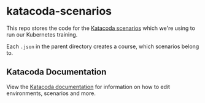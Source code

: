 # katacoda-scenarios

This repo stores the code for the [Katacoda scenarios](https://katacoda.com/contino/) which we're using to run our Kubernetes training.

Each `.json` in the parent directory creates a course, which scenarios belong to.

## Katacoda Documentation

View the [Katacoda documentation](https://www.katacoda.com/docs) for information on how to edit environments, scenarios and more.